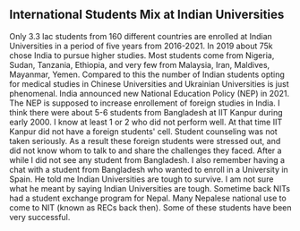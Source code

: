 ## International Students Mix at Indian Universities

Only 3.3 lac students from 160 different countries are enrolled at Indian Universities in a period of five years from 2016-2021. In 2019 about 75k chose
India to pursue higher studies. Most students come from Nigeria, Sudan, Tanzania, Ethiopia, and very few from Malaysia, Iran, Maldives, Mayanmar, Yemen. 
Compared to this the number of Indian students opting for medical studies in Chinese Universities and Ukrainian Universities is just phenomenal. India
announced new National Education Policy (NEP) in 2021. The NEP is supposed to increase enrollement of foreign studies in India. I think there were about
5-6 students from Bangladesh at IIT Kanpur during early 2000. I know at least 1 or 2 who did not perform well. At that time IIT Kanpur did not have a 
foreign students' cell. Student counseling was not taken seriously. As a result these foreign students were stressed out, and did not know whom to talk to
and share the challenges they faced. After a while I did not see any student from Bangladesh. I also remember having a chat with a student from Bangladesh
who wanted to enroll in a University in Spain. He told me Indian Universities are tough to survive. I am not sure what he meant by saying Indian Universities
are tough. Sometime back NITs had a student exchange program for Nepal. Many Nepalese national use to come to NIT (known as RECs back then). Some of these
students have been very successful. 
